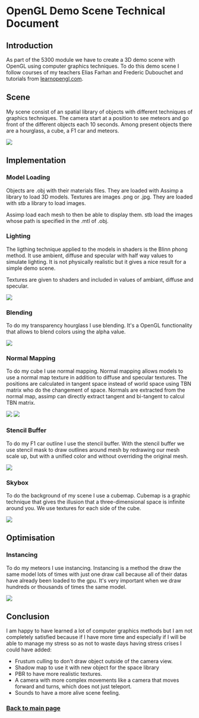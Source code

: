 # OpenGL Demo Scene Technical Document


## Introduction

As part of the 5300 module we have to create a 3D demo scene with OpenGL using computer graphics techniques.
To do this demo scene I follow courses of my teachers Elias Farhan and Frederic Dubouchet and tutorials from [learnopengl.com](https://learnopengl.com).

## Scene

My scene consist of an spatial library of objects with different techniques of graphics techniques. The camera start at a position to see meteors and go front of the different objects each 10 seconds.
Among present objects there are a hourglass, a cube, a F1 car and meteors.

![](https://worgaros.github.io/Images/openglscene.gif)

## Implementation

### Model Loading

Objects are .obj with their materials files. They are loaded with Assimp a library to load 3D models.
Textures are images .png or .jpg. They are loaded with stb a library to load images.

Assimp load each mesh to then be able to display them.
stb load the images whose path is specified in the .mtl of .obj.

### Lighting

The ligthing technique applied to the models in shaders is the Blinn phong method.
It use ambient, diffuse and specular with half way values to simulate lighting.
It is not physically realistic but it gives a nice result for a simple demo scene.

Textures are given to shaders and included in values of ambiant, diffuse and specular.

![](https://worgaros.github.io/Images/blinnphong.png)

### Blending

To do my transparency hourglass I use blending. It's a OpenGL functionality that allows to blend colors using the alpha value.

![](https://worgaros.github.io/Images/blending.PNG)

### Normal Mapping

To do my cube I use normal mapping.
Normal mapping allows models to use a normal map texture in addition to diffuse and specular textures.
The positions are calculated in tangent space instead of world space using TBN matrix who do the changement of space.
Normals are extracted from the normal map, assimp can directly extract tangent and bi-tangent to calcul TBN matrix.

![](https://worgaros.github.io/Images/normalcompare.png)
![](https://worgaros.github.io/Images/normal.PNG)

### Stencil Buffer

To do my F1 car outline I use the stencil buffer.
With the stencil buffer we use stencil mask to draw outlines around mesh by redrawing our mesh scale up, but with a unified color and without overriding the original mesh.

![](https://worgaros.github.io/Images/stencilbuffer.PNG)

### Skybox

To do the background of my scene I use a cubemap.
Cubemap is a graphic technique that gives the illusion that a three-dimensional space is infinite around you. 
We use textures for each side of the cube.

![](https://worgaros.github.io/Images/skybox.PNG)

## Optimisation

### Instancing

To do my meteors I use instancing.
Instancing is a method the draw the same model lots of times with just one draw call because all of their datas have already been loaded to the gpu.
It's very important when we draw hundreds or thousands of times the same model.

![](https://worgaros.github.io/Images/instancing.PNG)

## Conclusion
I am happy to have learned a lot of computer graphics methods but I am not completely satisfied because if I have more time and especially if I will be able to manage my stress so as not to waste days having stress crises I could have added:

- Frustum culling to don't draw object outside of the camera view.
- Shadow map to use it with new object for the space library
- PBR to have more realistic textures.
- A camera with more complex movements like a camera that moves forward and turns, which does not just teleport.
- Sounds to have a more alive scene feeling.

### [Back to main page](https://worgaros.github.io/)